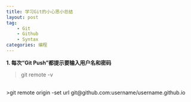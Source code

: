 ```yaml
---
title: 学习Git的小心思小总结
layout: post
tag:
    - Git
    - Github
    - Syntax
categories: 编程
---
```


**1. 每次“Git Push”都提示要输入用户名和密码**
>git remote -v
<br>
>git remote origin -set url git@github.com:username/username.github.io

